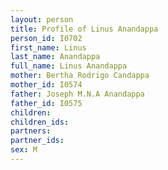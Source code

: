 ```yaml
---
layout: person
title: Profile of Linus Anandappa
person_id: I0702
first_name: Linus
last_name: Anandappa
full_name: Linus Anandappa
mother: Bertha Rodrigo Candappa
mother_id: I0574
father: Joseph M.N.A Anandappa
father_id: I0575
children:
children_ids:
partners:
partner_ids:
sex: M
---
```


